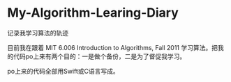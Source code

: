 # My-Algorithm-Learing-Diary
记录我学习算法的轨迹

目前我在跟着 MIT 6.006 Introduction to Algorithms, Fall 2011 学习算法。把我的代码po上来有两个目的：一是做个备份，二是为了督促我学习。

po上来的代码全部用Swift或C语言写成。
